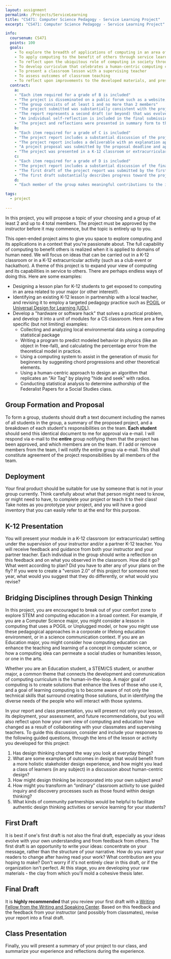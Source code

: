 ```yaml
---
layout: assignment
permalink: /Projects/ServiceLearning
title: "CS471: Computer Science Pedagogy - Service Learning Project"
excerpt: "CS471: Computer Science Pedagogy - Service Learning Project"

info:
  coursenum: CS471
  points: 100
  goals:
    - To explore the breadth of applications of computing in an area of interest
    - To apply computing to the benefit of others through service learning
    - To reflect upon the ubiquitous role of computing in society through the broad lens of K-12 subject areas
    - To develop curriculum that celebrates a human-centric computing concept at the K-12 level through design thinking
    - To present a classroom lesson with a supervising teacher
    - To assess outcomes of classroom teaching
    - To reflect upon improvements to the developed materials, and present those findings in a classroom setting
  contract:
    a: 
    - "Each item required for a grade of B is included"
    - "The project is disseminated on a public forum such as a website, GitHub, article, paper submission, podcast, or other appropriate medium"
    - "The group consists of at least 1 and no more than 2 members"
    - "The project submitted was substantially consistent with the project proposed to and approved by the Professor"
    - "The report represents a second draft (or beyond) that was evolved substantially from guidance from the instructor or from the Writing Center."
    - "An individual self-reflection is included in the final submission that substantially documents the experience, your observations, and the feeback you received."
    - "The project and reflections were presented in summary form to the rest of the class."
    b:
    - "Each item required for a grade of C is included"
    - "The project report includes a substantial discussion of the project goals, rationale, and development approach"
    - "The project report includes a deliverable with an explanation appropriate for use and extension by others"
    - "A project proposal was submitted by the proposal deadline and approved by the Professor"
    - "The project was presented in a K-12 classroom or extracurricular setting."
    c:
    - "Each item required for a grade of D is included"
    - "The project report includes a substantial discussion of the final results"
    - "The first draft of the project report was submitted by the first draft deadline"
    - "The first draft substantially describes progress toward the project's conclusion"
    d:
    - "Each member of the group makes meaningful contributions to the implementation of the project"

tags:
  - project
  
---
```


In this project, you will propose a topic of your choosing and a group of at least 2 and up to 4 total members.  The project must be approved by the instructor before it may commence, but the topic is entirely up to you.  

This open-ended project aims to give you space to explore computing and its applications in a context that you're passionate about.  The full capability of computing to benefit others is realized when it is applied to domains of human need.  We will focus on ideas that can be carried out in a K-12 classroom or in a K-12 extracurricular activity (such as a club event or hackathon).  A theme of this project is to expand your view of computing and its capabilities in service to others.  There are perhaps endless ways of doing this.  Here are some examples:

* Designing a lesson plan for K-12 students to get exposed to computing in an area related to your major (or other interest!).  
* Identifying an existing K-12 lesson in partnership with a local teacher, and revising it to employ a targeted pedagogy practice such as [POGIL](https://cspogil.org/Home) or [Universal Design for Learning (UDL)](https://udlguidelines.cast.org/).
* Develop a "hardware or software hack" that solves a practical problem, and develop it into a unit of modules for a CS classroom.  Here are a few specific (but not limiting) examples:
  * Collecting and analyzing local environmental data using a computing statistical package
  * Writing a program to predict modeled behavior in physics (like an object in free-fall), and calculating the percentage error from the theoretical model in practice.
  * Using a computing system to assist in the generation of music for beginners by suggesting chord progressions and other theoretical elements.
  * Using a human-centric approach to design an algorithm that replicates an "Air Tag" by playing "hide and seek" with radios.
  * Conducting statistical analysis to determine authorship of the Federalist Papers for a Social Studies class.

## Group Formation and Proposal 

To form a group, students should draft a text document including the names of all students in the group, a summary of the proposed project, and a breakdown of each student's responsibilities on the team.  **Each student** should send this identical document to me for approval via e-mail.  I will respond via e-mail to the **entire** group notifying them that the project has been approved, and which members are on the team.  If I add or remove members from the team, I will notify the entire group via e-mail.  This shall constitute agreement of the project responsibilities by all members of the team.

## Deployment

Your final product should be suitable for use by someone that is not in your group currently.  Think carefully about what that person might need to know, or might need to have, to complete your project or teach it to their class!  Take notes as you prototype your project, and you will have a good inventory that you can easily refer to at the end for this purpose.

## K-12 Presentation

You will present your module in a K-12 classroom (or extracurricular) setting under the supervision of your instructor and/or a partner K-12 teacher.  You will receive feedback and guidance from both your instructor and your partner teacher.  Each individual in the group should write a reflection on this feedback and on what you observed in the classroom.  How did it go?  What went according to plan?  Did you have to alter any of your plans on the fly?  If you were to create a "version 2.0" of this project for someone next year, what would you suggest that they do differently, or what would you revise?

## Bridging Disciplines through Design Thinking

In this project, you are encouraged to break out of your comfort zone to explore STEM and computing education in a broad context.  For example, if you are a Computer Science major, you might consider a lesson in computing that uses a POGIL or Unplugged model, or how you might use these pedagogical approaches in a corporate or lifelong education environment, or in a science communication context.  If you are an Education major, you might consider how computing education can enhance the teaching and learning of a concept in computer science, or how a computing idea can permeate a social studies or humanities lesson, or one in the arts.

Whether you are an Education student, a STEM/CS student, or another major, a common theme that connects the development and communication of computing curriculum is the human-in-the-loop.  A major goal of computing is to create solutions that enhance the lives of those who use it, and a goal of learning computing is to become aware of not only the technical skills that surround creating those solutions, but in identifying the diverse needs of the people who will interact with those systems.  

In your report and class presentation, you will present not only your lesson, its deployment, your assessment, and future recommendations, but you will also reflect upon how your own view of computing and education have changed as a result of collaborating with your classmates and supervising teachers.  To guide this discussion, consider and include your responses to the following guided questions, through the lens of the lesson or activity you developed for this project:

1. Has design thinking changed the way you look at everyday things?
2. What are some examples of outcomes in design that would benefit from a more holistic stakeholder design experience, and how might you lead a class of learners (in any subject) in a discussion about human-centric design?
3. How might design thinking be incorporated into your own subject area?
4. How might you transform an “ordinary” classroom activity to use guided inquiry and discovery processes such as those found within design thinking?
5. What kinds of community partnerships would be helpful to facilitate authentic design thinking activities or service learning for your students?

## First Draft 

It is best if one's first draft is not also the final draft, especially as your ideas evolve with your own understanding and from feedback from others.  The first draft is an opportunity to write your ideas: concentrate on your message, rather than the structure of your narrative.  How do you want your readers to change after having read your work?  What contribution are you hoping to make?  Don't worry if it's not entirely clear in this draft, or if the organization isn't perfect.  At this stage, you are developing your raw materials - the clay from which you'll mold a cohesive thesis later.

## Final Draft 

It is **highly recommended** that you review your first draft with a [Writing Fellow from the Writing and Speaking Center](https://www.ursinus.edu/offices/center-for-writing-and-speaking/).  Based on this feedback and the feedback from your instructor (and possibly from classmates), revise your report into a final draft.  

## Class Presentation

Finally, you will present a summary of your project to our class, and summarize your experience and reflections during the experience.